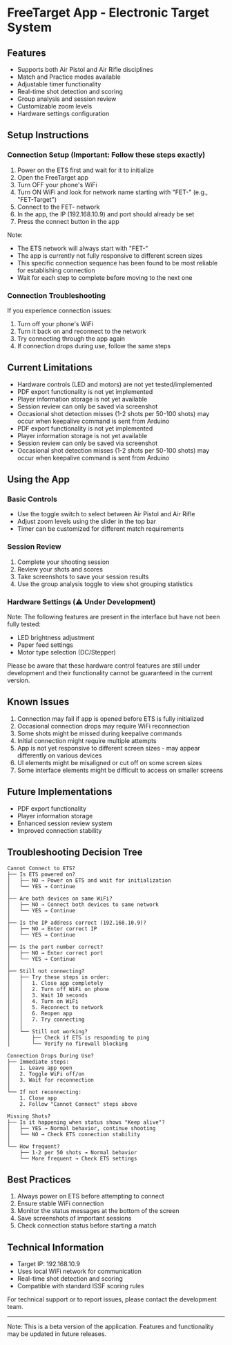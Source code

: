 # FreeTarget App - Electronic Target System

## Features
- Supports both Air Pistol and Air Rifle disciplines
- Match and Practice modes available
- Adjustable timer functionality
- Real-time shot detection and scoring
- Group analysis and session review
- Customizable zoom levels
- Hardware settings configuration

## Setup Instructions

### Connection Setup (Important: Follow these steps exactly)
1. Power on the ETS first and wait for it to initialize
2. Open the FreeTarget app
3. Turn OFF your phone's WiFi
4. Turn ON WiFi and look for network name starting with "FET-" (e.g., "FET-Target")
5. Connect to the FET- network
6. In the app, the IP (192.168.10.9) and port should already be set
7. Press the connect button in the app

Note: 
- The ETS network will always start with "FET-" 
- The app is currently not fully responsive to different screen sizes
- This specific connection sequence has been found to be most reliable for establishing connection
- Wait for each step to complete before moving to the next one

### Connection Troubleshooting
If you experience connection issues:
1. Turn off your phone's WiFi
2. Turn it back on and reconnect to the network
3. Try connecting through the app again
4. If connection drops during use, follow the same steps

## Current Limitations
- Hardware controls (LED and motors) are not yet tested/implemented
- PDF export functionality is not yet implemented
- Player information storage is not yet available
- Session review can only be saved via screenshot
- Occasional shot detection misses (1-2 shots per 50-100 shots) may occur when keepalive command is sent from Arduino
- PDF export functionality is not yet implemented
- Player information storage is not yet available
- Session review can only be saved via screenshot
- Occasional shot detection misses (1-2 shots per 50-100 shots) may occur when keepalive command is sent from Arduino

## Using the App

### Basic Controls
- Use the toggle switch to select between Air Pistol and Air Rifle
- Adjust zoom levels using the slider in the top bar
- Timer can be customized for different match requirements

### Session Review
1. Complete your shooting session
2. Review your shots and scores
3. Take screenshots to save your session results
4. Use the group analysis toggle to view shot grouping statistics

### Hardware Settings (⚠️ Under Development)
Note: The following features are present in the interface but have not been fully tested:
- LED brightness adjustment
- Paper feed settings
- Motor type selection (DC/Stepper)

Please be aware that these hardware control features are still under development and their functionality cannot be guaranteed in the current version.

## Known Issues
1. Connection may fail if app is opened before ETS is fully initialized
2. Occasional connection drops may require WiFi reconnection
3. Some shots might be missed during keepalive commands
4. Initial connection might require multiple attempts
5. App is not yet responsive to different screen sizes - may appear differently on various devices
6. UI elements might be misaligned or cut off on some screen sizes
7. Some interface elements might be difficult to access on smaller screens

## Future Implementations
- PDF export functionality
- Player information storage
- Enhanced session review system
- Improved connection stability

## Troubleshooting Decision Tree
```
Cannot Connect to ETS?
├── Is ETS powered on?
│   ├── NO → Power on ETS and wait for initialization
│   └── YES → Continue
│
├── Are both devices on same WiFi?
│   ├── NO → Connect both devices to same network
│   └── YES → Continue
│
├── Is the IP address correct (192.168.10.9)?
│   ├── NO → Enter correct IP
│   └── YES → Continue
│
├── Is the port number correct?
│   ├── NO → Enter correct port
│   └── YES → Continue
│
├── Still not connecting?
│   ├── Try these steps in order:
│   │   1. Close app completely
│   │   2. Turn off WiFi on phone
│   │   3. Wait 10 seconds
│   │   4. Turn on WiFi
│   │   5. Reconnect to network
│   │   6. Reopen app
│   │   7. Try connecting
│   │
│   └── Still not working?
│       ├── Check if ETS is responding to ping
│       └── Verify no firewall blocking

Connection Drops During Use?
├── Immediate steps:
│   1. Leave app open
│   2. Toggle WiFi off/on
│   3. Wait for reconnection
│
└── If not reconnecting:
    1. Close app
    2. Follow "Cannot Connect" steps above

Missing Shots?
├── Is it happening when status shows "Keep alive"?
│   ├── YES → Normal behavior, continue shooting
│   └── NO → Check ETS connection stability
│
└── How frequent?
    ├── 1-2 per 50 shots → Normal behavior
    └── More frequent → Check ETS settings
```

## Best Practices
1. Always power on ETS before attempting to connect
2. Ensure stable WiFi connection
3. Monitor the status messages at the bottom of the screen
4. Save screenshots of important sessions
5. Check connection status before starting a match

## Technical Information
- Target IP: 192.168.10.9
- Uses local WiFi network for communication
- Real-time shot detection and scoring
- Compatible with standard ISSF scoring rules

For technical support or to report issues, please contact the development team.

---
Note: This is a beta version of the application. Features and functionality may be updated in future releases.
